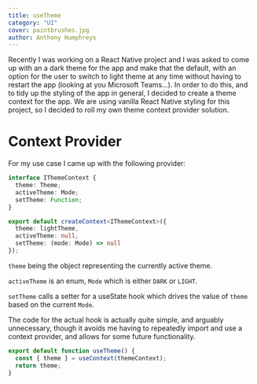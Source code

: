 ```yaml
---
title: useTheme
category: "UI"
cover: paintbrushes.jpg
author: Anthony Humphreys
---
```


Recently I was working on a React Native project and I was asked to come up with an a dark theme for the app and make that the default, with an option for the user to switch to light theme at any time without having to restart the app (looking at you Microsoft Teams...). In order to do this, and to tidy up the styling of the app in general, I decided to create a theme context for the app. We are using vanilla React Native styling for this project, so I decided to roll my own theme context provider solution.

# Context Provider

For my use case I came up with the following provider:

```typescript
interface IThemeContext {
  theme: Theme;
  activeTheme: Mode;
  setTheme: Function;
}

export default createContext<IThemeContext>({
  theme: lightTheme,
  activeTheme: null,
  setTheme: (mode: Mode) => null
});
```

`theme` being the object representing the currently active theme.

`activeTheme` is an enum, `Mode` which is either `DARK` or `LIGHT`.

`setTheme` calls a setter for a useState hook which drives the value of `theme` based on the current `Mode`.

The code for the actual hook is actually quite simple, and arguably unnecessary, though it avoids me having to repeatedly import and use a context provider, and allows for some future functionality.

```typescript
export default function useTheme() {
  const { theme } = useContext(themeContext);
  return theme;
}
```
